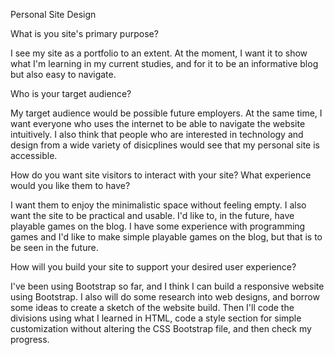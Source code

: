 
Personal Site Design

What is you site's primary purpose?

I see my site as a portfolio to an extent. At the moment, I want it to show what I'm learning in my current studies, and for it to be an informative blog but also easy to navigate.

Who is your target audience?

My target audience would be possible future employers. At the same time, I want everyone who uses the internet to be able to navigate the website intuitively. I also think that people who are interested in technology and design from a wide variety of disicplines would see that my personal site is accessible.  

How do you want site visitors to interact with your site? What experience would you like them to have?

I want them to enjoy the minimalistic space without feeling empty. I also want the site to be practical and usable. I'd like to, in the future, have playable games on the blog. I have some experience with programming games and I'd like to make simple playable games on the blog, but that is to be seen in the future.

How will you build your site to support your desired user experience?

I've been using Bootstrap so far, and I think I can build a responsive website using Bootstrap. I also will do some research into web designs, and borrow some ideas to create a sketch of the website build. Then I'll code the divisions using what I learned in HTML, code a style section for simple customization without altering the CSS Bootstrap file, and then check my progress. 


